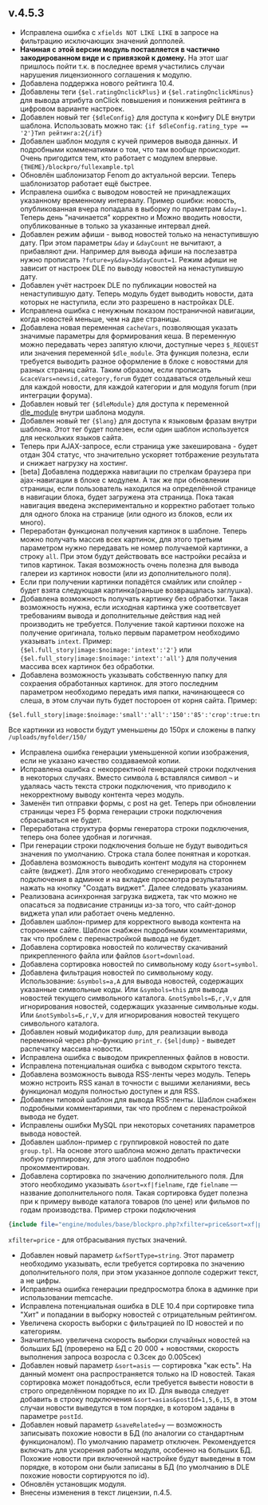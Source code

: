 ## v.4.5.3
- Исправлена ошибка с `xfields NOT LIKE LIKE` в запросе на фильтрацию исключающих значений допполей.
- **Начиная с этой версии модуль поставляется в частично закодированном виде и с привязкой к домену.** На этот шаг пришлось пойти т.к. в последнее время участились случаи нарушения лицензионного соглашения к модулю.
- Добавлена поддержка нового рейтинга 10.4.
- Добавлены теги `{$el.ratingOnclickPlus}` и `{$el.ratingOnclickMinus}` для вывода атрибута onClick повышения и понижения рейтинга в цифровом варианте настроек.
- Добавлен новый тег `{$dleConfig}` для доступа к конфигу DLE внутри шаблона. Использовать можно так: `{if $dleConfig.rating_type == '2'}Тип рейтинга:2{/if}`
- Добавлен шаблон модуля с кучей примеров вывода данных. И подробными комменатиями о том, что там вообще происходит. Очень пригодится тем, кто работает с модулем впервые. `{THEME}/blockpro/fullexample.tpl`
- Обновлён шаблонизатор Fenom до актуальной версии. Теперь шаблонизатор работает ещё быстрее.
- Исправлена ошибка с выводом новостей не принадлежащих указанному временному интервалу. Пример ошибки: новость, опубликованная вчера попадала в выборку по праметрам `&day=1`. Теперь день "начинается" корректно и Можно вводить новости, опубликованные в только за указанные интервал дней.
- Добавлен режим афиши - вывод новостей только на ненаступившую дату. При этом параметры `&day` и `&dayCount` не вычитают, а прибавляют дни. Например для вывода афиши на послезавтра нужно прописать `?future=y&day=3&dayCount=1`. Режим афиши не зависит от настроек DLE по выводу новостей на ненаступившую дату.
- Добавлен учёт настроек DLE по публикации новостей на ненаступившую дату. Теперь модуль будет выводить новости, дата которых не наступила, если это разрешено в настройках DLE.
- Исправлена ошибка с ненужным показом постраничной навигации, когда новостей меньше, чем на две страницы.
- Добавлена новая переменная `cacheVars`, позволяющая указать значимые параметры для формирования кеша. В переменную можно передавать через запятую ключи, доступные через `$_REQUEST` или значения переменной `$dle_module`. Эта функция полезна, если требуется выводить разное оформление в блоке с новостями для разных страниц сайта. Таким образом, если прописать `&caceVars=newsid,category,forum` будет создаваться отдельный кеш для каждой новости, для каждой категории и для модуля forum (при интеграции форума).
- Добавлен новый тег `{$dleModule}` для доступа к переменной [dle_module](http://dle-news.ru/extras/online/modules_include.html) внутри шаблона модуля.
- Добавлен новый тег `{$lang}` для доступа к языковым фразам внутри шаблона. Этот тег будет полезен, если один шаблон используется для нескольких языков сайта.
- Теперь при AJAX-запросе, если страница уже закеширована - будет отдан 304 статус, что значительно ускоряет тотбражение результата и снижает нагрузку на хостинг.
- [beta] Добавлена поддержка навигации по стрелкам браузера при ajax-навигации в блоке с модулем. А так же при обновлении страницы, если пользователь находился на определённой странице в навигации блока, будет загружена эта страница. Пока такая навигация введена экспериментально и корректно работает только для одного блока на странице (или одного из блоков, если их много).
- Переработан функционал получения картинок в шаблоне. Теперь можно получать массив всех картинок, для этого третьим параметром нужно передавать не номер получаемой картинки, а cтроку `all`. При этом будут действовать все настройки ресайза и типов картинок. Такая возможность очень полезна для вывода галереи из картинок новости (или из дополнительного поля).
- Если при получении картинки попадётся смайлик или спойлер - будет взята следующая картинка(раньше возвращалась заглушка).
- Добавлена возможность получать картинку без обработки. Такая возможность нужна, если исходная картинка уже соответсвует требованиям вывода и дополнительные действия над ней производить не требуется. Получение такой картинки похоже на получение оригинала, только первым параметром необходимо указывать `intext`. Пример: `{$el.full_story|image:$noimage:'intext':'2'}` или `{$el.full_story|image:$noimage:'intext':'all'}` для получения массива всех картинок без обработки.
- Добавлена возможность указывать собственную папку для сохраения обработанных картинок. для этого последним параметром необходимо передать имя папки, начинающееся со слеша, в этом случаи путь будет постороен от корня сайта. Пример: 
```smarty
{$el.full_story|image:$noimage:'small':'all':'150':'85':'crop':true:true:'/uploads/myfolder/'}
```
Все картинки из новости будут уменьшены до 150px и сложены в папку `/uploads/myfolder/150/`
- Исправлена ошибка генерации уменьшенной копии изображения, если не указано качество создаваемой копии.
- Исправлена ошибка с некорректной генерацией строки подклчения в некоторых случаях. Вместо символа `&` вставлялся символ `¬` и удаляась часть текста строки подключения, что приводило к некорректному выводу контента через модуль.
- Заменён тип отправки формы, с post на get. Теперь при обновлении страницы через F5 форма генерации строки подключения сбрасываться не будет. 
- Переработана структура формы генератора строки подключения, теперь она более удобная и логичная.
- При генерации строки подключения больше не будут выводиться значения по умолчанию. Строка стала более понятная и короткая.
- Добавлена возможность выводить контент модуля на стороннем сайте (виджет). Для этого необходимо сгенерировать строку подключения в админке и на вкладке просмотра результатов нажать на кнопку  "Создать виджет". Далее следовать указаниям. 
- Реализована асинхронная загрузка виджета, так что можно не опасаться за подвисание страницы из-за того, что сайт-донор виджета упал или работает очень медленно.
- Добавлен шаблон-пример для корректного вывода контента на стороннем сайте. Шаблон снабжен подробными комментариями, так что проблем с перенастройкой вывода не будет.
- Добавлена сортировка новостей по количеству скачиваний прикрепленного файла или файлов `&sort=download`.
- Добавлена сортировка новостей по символьному коду `&sort=symbol`.
- Добавлена фильтрация новостей по символьному коду. Использование: `&symbols=a,A` для вывода новостей, содержащих указанные символьные коды. Или `&symbols=this` для вывода новостей текущего символьного каталога. `&notSymbols=Б,г,V,v` для игнорирования новостей, содержащих указанные символьные коды. Или `&notSymbols=Б,г,V,v` для игнорирования новостей текущего символьного каталога. 
- Добавлен новый модификатор `dump`, для реализации вывода переменной через php-функцию `print_r`. `{$el|dump}` - выведет распечатку массива новости.
- Исправлена ошибка с выводом прикрепленных файлов в новости.
- Исправлена потенциальная ошибка с выводом скрытого текста.
- Добавлена возможность вывода RSS-ленты через модуль. Теперь можно нстроить RSS канал в точности с вышими желаниями, весь функционал модуля полностью доступен и для RSS.
- Добавлен типовой шаблон для вывода RSS-ленты. Шаблон снабжен подробными комментариями, так что проблем с перенастройкой вывода не будет.
- Исправлены ошибки MySQL при некоторых сочетаниях параметров вывода новостей.
- Добавлен шаблон-пример с группировкой новостей по дате `group.tpl`. На основе этого шаблона можно делать практически любую группировку, для этого шаблон подробно прокомментирован.
- Добавлена сортировка по значению дополнительного поля. Для этого необходимо указывать `&sort=xf|fielname`, где `fielname` — название дополнительного поля. Такая сортировка будет полезна при к примеру выводе каталога товаров (по цене) или фильмов по годам производства. Пример строки подключения 
```php
{include file="engine/modules/base/blockpro.php?xfilter=price&sort=xf|price&order=new"}
```
`xfilter=price` - для отбрасывания пустых значений.
- Добавлен новый параметр `&xfSortType=string`. Этот параметр необходимо указывать, если требуется сортировка по значению дополнительного поля, при этом указанное допполе содержит текст, а не цифры.
- Исправлена ошибка генерации предпросмотра блока в админке при использовании memcache.
- Исправлена потенциальная ошибка в DLE 10.4 при сортировке типа "Хит" и попадании в выборку новостей с отрицательным рейтингом.
- Увеличена скорость выборки с фильтрацией по ID новостей и по категориям.
- Значительно увеличена скорость выборки случайных новостей на больших БД (проверено на БД с 20 000 + новостями, скорость выполнения запроса возросла c 0.3cек до 0.005cек)
- Добавлен новый параметр `&sort=asis` — сортировка "как есть". На данный момент она распространяется только на ID новостей. Такая сортировка может понадобться, если требуется вывести новости в строго определённом порядке по их ID. Для вывода следует добавить в строку подключения `&sort=asias&postId=1,5,6,15`, в этом случаи новости выведутся в том порядке, в котором заданы в параметре `postId`.
- Добавлен новый параметр `&saveRelated=y` — возможность записывать похожие новости в БД (по аналогии со стандартным функционалом). По умолчанию параметр отключен. Рекомендуется включать для ускорения работы модуля, особенно на больших БД. Похожие новости при включенной настройке будут выведены в том порядке, в котором они были записаны в БД (по умолчанию в DLE похожие новости сортируются по id).
- Обновлён установщик модуля.
- Внесены изменения в текст лицензии, п.4.5.
 